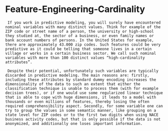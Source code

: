 # Feature-Engineering-Cardinality

     If you work in predictive modeling, you will surely have encountered nominal variables with many distinct values. Think for example of the ZIP code or street name of a person, the university or high-school they studied at, the sector of a business, or even family names or bank account numbers of persons. In the United States for example, there are approximately 43.000 zip codes. Such features could be very predictive as it could be telling that someone lives in a certain village or works in a certain business sector. We call such nominal variables with more than 100 distinct values “high-cardinality attributes”.

     Despite their potential, unfortunately such variables are typically discarded in predictive modeling. The main reasons are: firstly, including these attributes by standard dummy encoding increases the dimensionality of the data to such an extent that either the classification technique is unable to process them (with for example decision trees), or if one would use some regularized linear technique that is able to cope with huge dimensions, it leads to a model with thousands or even millions of features, thereby losing the often required comprehensibility aspect. Secondly, for some variable one can try to group the values in some semantic manner, like grouping on a state level for ZIP codes or to the first two digits when using NACE business activity codes, but that is only possible if the data is not anonymized, and additionally one loses important information.
